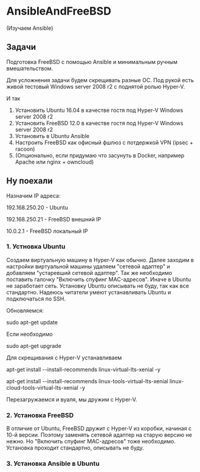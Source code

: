 # AnsibleAndFreeBSD
(Изучаем Ansible)


## Задачи

Подготовка FreeBSD с помощью Ansible и минимальным ручным вмешательством.

Для усложнения задачи будем скрещивать разные ОС.
Под рукой есть живой тестовый Windows server 2008 r2
с поднятой ролью Hyper-V.

И так
1. Установить Ubuntu 16.04 в качестве гостя под Hyper-V Windows server 2008 r2
2. Установить FreeBSD 12.0 в качестве гостя под Hyper-V Windows server 2008 r2
3. Установить в Ubuntu Ansible
4. Настроить FreeBSD как офисный фшлюз с потдержкой VPN (ipsec + racoon)
5. (Опционально, если придумаю что засунуть в Docker, например Apache или nginx + owncloud)



## Ну поехали

Назначим IP адреса:

192.168.250.20 - Ubuntu

192.168.250.21 - FreeBSD внешний IP

10.0.2.1       - FreeBSD локальный IP

### 1. Устновка Ubuntu
Создаем виртуальную машину в Hyper-V как обычно.
Далее заходим в настройки виртуальной машины удаляем "сетевой адаптер" и добавляем "устаревший сетевой адаптер".
Так же необходимо поставить галочку "Включить спуфинг MAC-адресов". Иначе в Ubuntu не заработает сеть.
Установку Ubuntu описывать не буду, так как все стандартно.
Надеюсь читатели умеют устанавливать Ubuntu и подключаться по SSH.

Обновляемся:

sudo apt-get update

Если необходимо

sudo apt-get upgrade

Для скрещивания с Hyper-V устанавливаем

apt-get install --install-recommends linux-virtual-lts-xenial -y

apt-get install --install-recommends linux-tools-virtual-lts-xenial linux-cloud-tools-virtual-lts-xenial -y

Перезагружаемся и вуаля, мы дружим с Hyper-V.

### 2. Установка FreeBSD
В отличие от Ubuntu, FreeBSD дружит с Hyper-V из коробки, начиная с 10-й версии. Поэтому заменять сетевой адаптер на старую
версию не нежно. Но "Включить спуфинг MAC-адресов" тоже необходимо.
Установка проходит стандартно, описывать не буду.

### 3. Установка Ansible в Ubuntu
